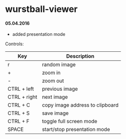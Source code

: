 # wurstball-viewer


#### 05.04.2016
 - added presentation mode

Controls:

**Key** | **Description**
-----|------
r | random image
+ | zoom in
- | zoom out
CTRL + left | previous image
CTRL + right | next image
CTRL + C | copy image address to clipboard
CTRL + S | save image
CTRL + F | toggle full screen mode
SPACE | start/stop presentation mode
